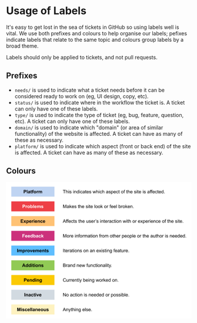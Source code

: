 # Usage of Labels

It's easy to get lost in the sea of tickets in GitHub so using labels
well is vital. We use both prefixes and colours to help organise our
labels; pefixes indicate labels that relate to the same topic and
colours group labels by a broad theme.

Labels should only be applied to tickets, and not pull requests.

## Prefixes

* `needs/` is used to indicate what a ticket needs before it can be
  considered ready to work on (eg, UI design, copy, etc).
* `status/` is used to indicate where in the workflow the ticket is. A
  ticket can only have one of these labels.
* `type/` is used to indicate the type of ticket (eg, bug, feature,
  question, etc). A ticket can only have one of these labels.
* `domain/` is used to indicate which "domain" (or area of similar
  functionality) of the website is affected. A ticket can have as many
  of these as necessary.
* `platform/` is used to indicate which aspect (front or back end) of
  the site is affected. A ticket can have as many of these as necessary.

## Colours

![Label Colours][label-colours]

[label-colours]: ./Label%20Colours.png
